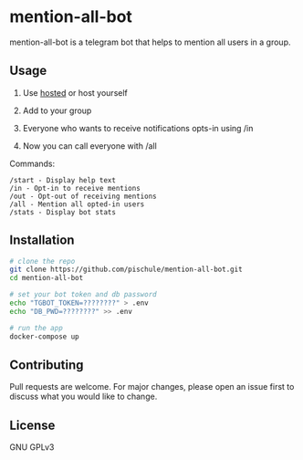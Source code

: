 # mention-all-bot

mention-all-bot is a telegram bot that helps to mention all users in a group.

## Usage

1. Use [hosted](https://t.me/mention_all_the_bot) or host yourself

1. Add to your group

1. Everyone who wants to receive notifications opts-in using /in

1. Now you can call everyone with /all

Commands:

```
/start - Display help text
/in - Opt-in to receive mentions
/out - Opt-out of receiving mentions
/all - Mention all opted-in users
/stats - Display bot stats
```

## Installation

```bash
# clone the repo
git clone https://github.com/pischule/mention-all-bot.git
cd mention-all-bot

# set your bot token and db password
echo "TGBOT_TOKEN=????????" > .env
echo "DB_PWD=????????" >> .env

# run the app
docker-compose up
```

## Contributing
Pull requests are welcome. For major changes, please open an issue first to discuss what you would like to change.

## License
GNU GPLv3